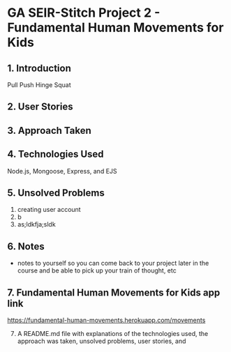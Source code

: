 # GA SEIR-Stitch Project 2 - Fundamental Human Movements for Kids

## 1. Introduction

Pull Push Hinge Squat

## 2. User Stories

## 3. Approach Taken

## 4. Technologies Used
Node.js, Mongoose, Express, and EJS

## 5. Unsolved Problems
  1. creating user account
  2. b
  3. as;ldkfja;sldk

## 6. Notes
- notes to yourself so you can come back to your project later in the course and be able to pick up your train of thought, etc



## 7. Fundamental Human Movements for Kids app link
https://fundamental-human-movements.herokuapp.com/movements

7. A README.md file with explanations of the technologies used, the approach was taken, unsolved problems, user stories, and
